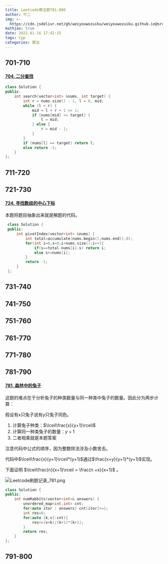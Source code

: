 ```yaml
---
title: Leetcode算法题701-800
author: 不二
img: >-
  https://cdn.jsdelivr.net/gh/weiyouwozuiku/weiyouwozuiku.github.io@src/source/_posts/PageImg/算法/Leetcode算法题701-800.png
mathjax: true
date: 2022-01-16 17:42:15
tags: Cpp
categories: 算法
---
```


## 701-710

#### [704. 二分查找](https://leetcode-cn.com/problems/binary-search/)

```cpp
class Solution {
public:
    int search(vector<int> &nums, int target) {
        int r = nums.size() - 1, l = 0, mid;
        while (l < r) {
            mid = l + r + 1 >> 1;
            if (nums[mid] <= target) {
                l = mid;
            } else {
                r = mid - 1;
            }
        }
        if (nums[l] == target) return l;
        else return -1;
    }
};
```

#### 

## 711-720
## 721-730

#### [724. 寻找数组的中心下标](https://leetcode-cn.com/problems/find-pivot-index/)

本题将题目抽象出来就是解题的代码。

```cpp
 class Solution {
 public:
     int pivotIndex(vector<int> &nums) {
         int total=accumulate(nums.begin(),nums.end(),0);
         for(int i=0,s=0;i<nums.size();i++){
             if(s==total-nums[i]-s) return i;
             else s+=nums[i];
         }
         return -1;
     }
 };
```

## 731-740
## 741-750
## 751-760
## 761-770
## 771-780
## 781-790

#### [781. 森林中的兔子](https://leetcode-cn.com/problems/rabbits-in-forest/)

这题的难点在于分析兔子的种类数量与同一种类中兔子的数量。因此分为两步计算：

假设有x只兔子说有y只兔子同色。

1. 计算兔子种类：$\lceil\frac{x}{y+1}\rceil$
2. 计算同一种类兔子的数量：$y+1$
3. 二者相乘就是本题答案

注意代码中公式的顺序，因为整数除法涉及小数舍去。

代码中$\lceil\frac{x}{y+1}\rceil*(y+1)$通过$\frac{x+y}{y+1}*(y+1)$实现。

下面证明 $\lceil\frac{n}{x+1}\rceil = \frac{n +x}{x+1}$ 。

![Leetcode刷题记录_781.png](https://cdn.jsdelivr.net/gh/weiyouwozuiku/weiyouwozuiku.github.io@src/source/_posts/算法/Leetcode算法题701-800/Leetcode刷题记录_781.png)

```cpp
class Solution {
public:
    int numRabbits(vector<int>& answers) {
        unordered_map<int,int> cnt;
        for(auto itor : answers) cnt[itor]+=1;
        int res=0;
        for(auto [k,v]:cnt){
            res+=(v+k)/(k+1)*(k+1);
        }
        return res;
    }
};
```



## 791-800



